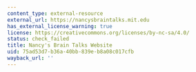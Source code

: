 ```yaml
---
content_type: external-resource
external_url: https://nancysbraintalks.mit.edu
has_external_license_warning: true
license: https://creativecommons.org/licenses/by-nc-sa/4.0/
status: check_failed
title: Nancy's Brain Talks Website
uid: 75ad53d7-b36a-40bb-839e-b8a08c017cfb
wayback_url: ''
---
```

